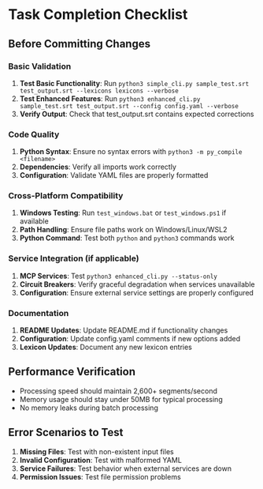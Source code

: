 # Task Completion Checklist

## Before Committing Changes

### Basic Validation
1. **Test Basic Functionality**: Run `python3 simple_cli.py sample_test.srt test_output.srt --lexicons lexicons --verbose`
2. **Test Enhanced Features**: Run `python3 enhanced_cli.py sample_test.srt test_output.srt --config config.yaml --verbose`
3. **Verify Output**: Check that test_output.srt contains expected corrections

### Code Quality
1. **Python Syntax**: Ensure no syntax errors with `python3 -m py_compile <filename>`
2. **Dependencies**: Verify all imports work correctly
3. **Configuration**: Validate YAML files are properly formatted

### Cross-Platform Compatibility
1. **Windows Testing**: Run `test_windows.bat` or `test_windows.ps1` if available
2. **Path Handling**: Ensure file paths work on Windows/Linux/WSL2
3. **Python Command**: Test both `python` and `python3` commands work

### Service Integration (if applicable)
1. **MCP Services**: Test `python3 enhanced_cli.py --status-only`
2. **Circuit Breakers**: Verify graceful degradation when services unavailable
3. **Configuration**: Ensure external service settings are properly configured

### Documentation
1. **README Updates**: Update README.md if functionality changes
2. **Configuration**: Update config.yaml comments if new options added
3. **Lexicon Updates**: Document any new lexicon entries

## Performance Verification
- Processing speed should maintain 2,600+ segments/second
- Memory usage should stay under 50MB for typical processing
- No memory leaks during batch processing

## Error Scenarios to Test
1. **Missing Files**: Test with non-existent input files
2. **Invalid Configuration**: Test with malformed YAML
3. **Service Failures**: Test behavior when external services are down
4. **Permission Issues**: Test file permission problems